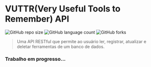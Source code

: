 # VUTTR(Very Useful Tools to Remember) API

![GitHub repo size](https://img.shields.io/github/repo-size/cristian-95/vuttr-api?style=for-the-badge)
![GitHub language count](https://img.shields.io/github/languages/count/cristian-95/vuttr-api?style=for-the-badge)
![GitHub forks](https://img.shields.io/github/forks/cristian-95/vuttr-api?style=for-the-badge)

> Uma API RESTful que permite ao usuário ler, registrar, atualizar e deletar ferramentas de um banco de dados.

### Trabalho em progresso...